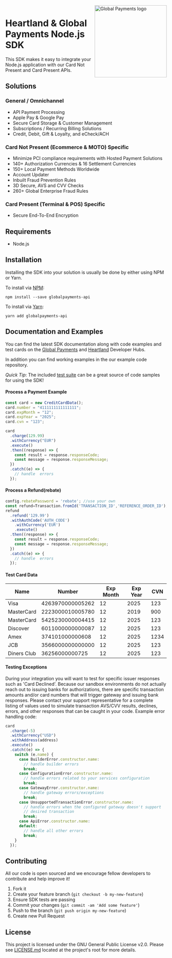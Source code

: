 <a href="https://github.com/globalpayments" target="_blank">
    <img src="https://globalpayments.github.io/images/globapaymentsLogo.png" alt="Global Payments logo" title="Global Payments" align="right" width="225" />
</a>

# Heartland & Global Payments Node.js SDK

This SDK makes it easy to integrate your Node.js application with our Card Not Present and Card Present APIs.

## Solutions

### General / Omnichannel

* API Payment Processing
* Apple Pay & Google Pay
* Secure Card Storage & Customer Management
* Subscriptions / Recurring Billing Solutions
* Credit, Debit, Gift & Loyalty, and eCheck/ACH

### Card Not Present (Ecommerce & MOTO) Specific

* Minimize PCI compliance requirements with Hosted Payment Solutions
* 140+ Authorization Currencies & 16 Settlement Currencies
* 150+ Local Payment Methods Worldwide
* Account Updater
* Inbuilt Fraud Prevention Rules
* 3D Secure, AVS and CVV Checks
* 260+ Global Enterprise Fraud Rules

### Card Present (Terminal & POS) Specific

* Secure End-To-End Encryption

## Requirements

* Node.js

## Installation

Installing the SDK into your solution is usually be done by either using NPM or Yarn.

To install via [NPM](https://docs.npmjs.com/getting-started/installing-npm-packages-locally):

```
npm install --save globalpayments-api
```

To install via [Yarn](https://yarnpkg.com/lang/en/docs/installing-dependencies/):

```
yarn add globalpayments-api
```

## Documentation and Examples

You can find the latest SDK documentation along with code examples and test cards on the [Global Payments](https://developer.realexpayments.com) and [Heartland](https://developer.heartlandpaymentsystems.com/documentation) Developer Hubs.

In addition you can find working examples in the our example code repository.

_Quick Tip_: The included [test suite](https://github.com/globalpayments/node-sdk/tree/master/test) can be a great source of code samples for using the SDK!

#### Process a Payment Example

```javascript
const card = new CreditCardData();
card.number = "4111111111111111";
card.expMonth = "12";
card.expYear = "2025";
card.cvn = "123";

card
  .charge(129.99)
  .withCurrency("EUR")
  .execute()
  .then((response) => {
    const result = response.responseCode;
    const message = response.responseMessage;
  })
  .catch((e) => {
    // handle  errors
  });
```

#### Process a Refund(rebate)

```javascript
config.rebatePassword = 'rebate'; //use your own
const refund=Transaction.fromId('TRANSACTION_ID','REFERENCE_ORDER_ID');
refund
  .refund('129.99')
  .withAuthCode('AUTH_CODE')
	.withCurrency('EUR')
	.execute()
  .then((response) => {
    const result = response.responseCode;
    const message = response.responseMessage;
  })
  .catch((e) => {
    // handle  errors
  });
```

#### Test Card Data

| Name        | Number           | Exp Month | Exp Year | CVN  |
| ----------- | ---------------- | --------- | -------- | ---- |
| Visa        | 4263970000005262 | 12        | 2025     | 123  |
| MasterCard  | 2223000010005780 | 12        | 2019     | 900  |
| MasterCard  | 5425230000004415 | 12        | 2025     | 123  |
| Discover    | 6011000000000087 | 12        | 2025     | 123  |
| Amex        | 374101000000608  | 12        | 2025     | 1234 |
| JCB         | 3566000000000000 | 12        | 2025     | 123  |
| Diners Club | 36256000000725   | 12        | 2025     | 123  |

#### Testing Exceptions

During your integration you will want to test for specific issuer responses such as 'Card Declined'. Because our sandbox environments do not actually reach out to issuing banks for authorizations, there are specific transaction amounts and/or card numbers that will trigger gateway and issuing bank responses. Please contact your support representative for a complete listing of values used to simulate transaction AVS/CVV results, declines, errors, and other responses that can be caught in your code. Example error handling code:

```javascript
card
  .charge(-5)
  .withCurrency("USD")
  .withAddress(address)
  .execute()
  .catch((e) => {
    switch (e.name) {
      case BuilderError.constructor.name:
        // handle builder errors
        break;
      case ConfigurationError.constructor.name:
        // handle errors related to your services configuration
        break;
      case GatewayError.constructor.name:
        // handle gateway errors/exceptions
        break;
      case UnsupportedTransactionError.constructor.name:
        // handle errors when the configured gateway doesn't support
        // desired transaction
        break;
      case ApiError.constructor.name:
      default:
        // handle all other errors
        break;
    }
  });
```

## Contributing

All our code is open sourced and we encourage fellow developers to contribute and help improve it!

1. Fork it
2. Create your feature branch (`git checkout -b my-new-feature`)
3. Ensure SDK tests are passing
4. Commit your changes (`git commit -am 'Add some feature'`)
5. Push to the branch (`git push origin my-new-feature`)
6. Create new Pull Request

## License

This project is licensed under the GNU General Public License v2.0. Please see [LICENSE.md](LICENSE.md) located at the project's root for more details.
